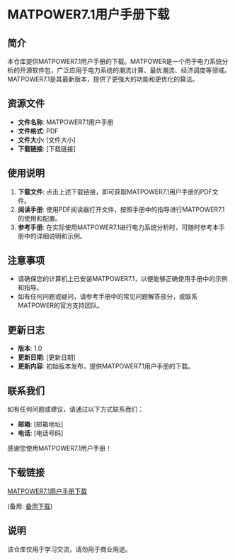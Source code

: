 # MATPOWER7.1用户手册下载

## 简介

本仓库提供MATPOWER7.1用户手册的下载。MATPOWER是一个用于电力系统分析的开源软件包，广泛应用于电力系统的潮流计算、最优潮流、经济调度等领域。MATPOWER7.1是其最新版本，提供了更强大的功能和更优化的算法。

## 资源文件

- **文件名称**: MATPOWER7.1用户手册
- **文件格式**: PDF
- **文件大小**: [文件大小]
- **下载链接**: [下载链接]

## 使用说明

1. **下载文件**: 点击上述下载链接，即可获取MATPOWER7.1用户手册的PDF文件。
2. **阅读手册**: 使用PDF阅读器打开文件，按照手册中的指导进行MATPOWER7.1的使用和配置。
3. **参考手册**: 在实际使用MATPOWER7.1进行电力系统分析时，可随时参考本手册中的详细说明和示例。

## 注意事项

- 请确保您的计算机上已安装MATPOWER7.1，以便能够正确使用手册中的示例和指导。
- 如有任何问题或疑问，请参考手册中的常见问题解答部分，或联系MATPOWER的官方支持团队。

## 更新日志

- **版本**: 1.0
- **更新日期**: [更新日期]
- **更新内容**: 初始版本发布，提供MATPOWER7.1用户手册的下载。

## 联系我们

如有任何问题或建议，请通过以下方式联系我们：

- **邮箱**: [邮箱地址]
- **电话**: [电话号码]

感谢您使用MATPOWER7.1用户手册！

## 下载链接
[MATPOWER7.1用户手册下载](https://pan.quark.cn/s/83d4124a3d90) 

(备用: [备用下载](https://pan.baidu.com/s/1fwXG0mS5zttpPSfxqP3B8A?pwd=h345))

## 说明

该仓库仅用于学习交流，请勿用于商业用途。
